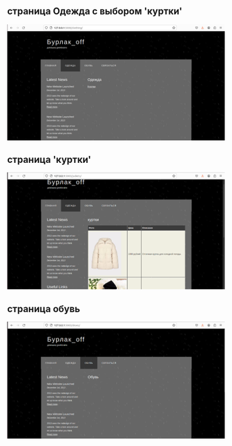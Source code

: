 ## страница Одежда с выбором 'куртки'
![image](images/clothings.png)

## страница 'куртки'
![image](images/jackets.png)

## страница обувь
![image](images/shoes.png)